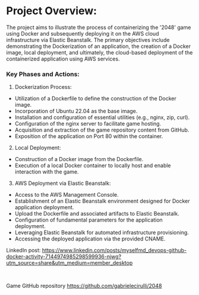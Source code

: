 # Project Overview:
The project aims to illustrate the process of containerizing the '2048' game using Docker and subsequently deploying it on the AWS cloud infrastructure via Elastic Beanstalk. The primary objectives include demonstrating the Dockerization of an application, the creation of a Docker image, local deployment, and ultimately, the cloud-based deployment of the containerized application using AWS services.

### Key Phases and Actions:

1) Dockerization Process:
- Utilization of a Dockerfile to define the construction of the Docker image.
- Incorporation of Ubuntu 22.04 as the base image.
- Installation and configuration of essential utilities (e.g., nginx, zip, curl).
- Configuration of the nginx server to facilitate game hosting.
- Acquisition and extraction of the game repository content from GitHub.
- Exposition of the application on Port 80 within the container.

2) Local Deployment:
- Construction of a Docker image from the Dockerfile.
- Execution of a local Docker container to locally host and enable interaction with the game.

3) AWS Deployment via Elastic Beanstalk:
- Access to the AWS Management Console.
- Establishment of an Elastic Beanstalk environment designed for Docker application deployment.
- Upload the Dockerfile and associated artifacts to Elastic Beanstalk.
- Configuration of fundamental parameters for the application deployment.
- Leveraging Elastic Beanstalk for automated infrastructure provisioning.
- Accessing the deployed application via the provided CNAME.


LinkedIn post: https://www.linkedin.com/posts/myselfmd_devops-github-docker-activity-7144974985298599936-njwg?utm_source=share&utm_medium=member_desktop

<br>


Game GitHub repository https://github.com/gabrielecirulli/2048
